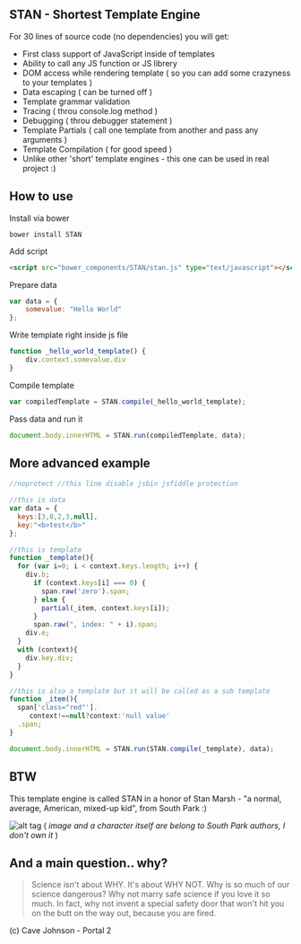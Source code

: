 STAN - Shortest Template Engine
----
For 30 lines of source code (no dependencies) you will get:
- First class support of JavaScript inside of templates
- Ability to call any JS function or JS librery
- DOM access while rendering template ( so you can add some crazyness to your templates )
- Data escaping ( can be turned off )
- Template grammar validation
- Tracing ( throu console.log method )
- Debugging ( throu debugger statement )
- Template Partials ( call one template from another and pass any arguments )
- Template Compilation ( for good speed )
- Unlike other 'short' template engines - this one can be used in real project :)

How to use
----
Install via bower
```
bower install STAN
```
Add script
```html
<script src="bower_components/STAN/stan.js" type="text/javascript"></script>
```
Prepare data
```javascript
var data = {
    somevalue: "Hello World"
};
```
Write template right inside js file
```javascript
function _hello_world_template() {
    div.context.somevalue.div
}
```
Compile template
```javascript
var compiledTemplate = STAN.compile(_hello_world_template);
```
Pass data and run it
```javascript
document.body.innerHTML = STAN.run(compiledTemplate, data);
```

More advanced example
----

```javascript
//noprotect //this line disable jsbin jsfiddle protection

//this is data
var data = {
  keys:[3,0,2,3,null],
  key:"<b>test</b>"
};

//this is template
function _template(){
  for (var i=0; i < context.keys.length; i++) {
    div.b;
      if (context.keys[i] === 0) {
        span.raw('zero').span;
      } else {
        partial(_item, context.keys[i]);
      }
      span.raw(", index: " + i).span;
    div.e;
  }
  with (context){
    div.key.div;
  }
}

//this is also a template but it will be called as a sub template
function _item(){
  span['class="red"'].
     context!==null?context:'null value'
  .span;
}

document.body.innerHTML = STAN.run(STAN.compile(_template), data);
```


BTW
----
This template engine is called STAN in a honor of Stan Marsh - "a normal, average, American, mixed-up kid", from South Park :)

![alt tag](http://upload.wikimedia.org/wikipedia/en/a/a7/StanMarsh.png)
( *image and a character itself are belong to South Park authors, I don't own it* )

And a main question.. why?
----
> Science isn't about WHY. It's about WHY NOT. Why is so much of our science dangerous? Why not marry safe science if you love it so much. In fact, why not invent a special safety door that won't hit you on the butt on the way out, because you are fired.

(c) Cave Johnson - Portal 2
